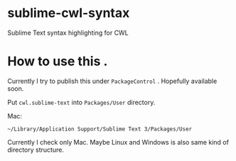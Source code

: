# sublime-cwl-syntax
Sublime Text syntax highlighting for CWL

# How to use this .

Currently I try to publish this under `PackageControl` .
Hopefully available soon.

Put `cwl.sublime-text` into `Packages/User` directory.

Mac:

```
~/Library/Application Support/Sublime Text 3/Packages/User
```

Currently I check only Mac.
Maybe Linux and Windows is also same kind of directory structure.

